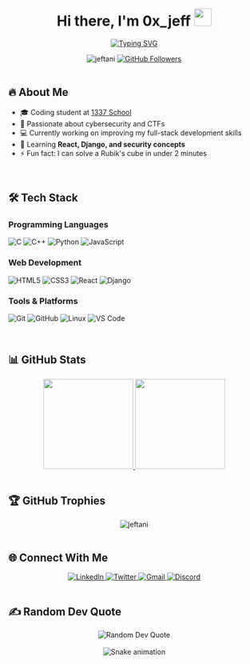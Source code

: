 <h1 align="center">
  <b>Hi there, I'm 0x_jeff</b> 
  <img src="https://media.giphy.com/media/hvRJCLFzcasrR4ia7z/giphy.gif" width="35">
</h1>

<p align="center">
  <a href="https://git.io/typing-svg">
    <img src="https://readme-typing-svg.demolab.com?font=Fira+Code&weight=500&size=22&duration=4000&pause=1000&color=20C20E&center=true&vCenter=true&width=600&lines=Security+Enthusiast+%26+Developer;1337+Coding+Student;CTF+Player;Always+Learning+New+Tech" alt="Typing SVG">
  </a>
</p>

<div align="center">
  <img src="https://komarev.com/ghpvc/?username=jeftani&label=Profile+Views&color=0e75b6&style=flat" alt="jeftani" />
  <a href="https://github.com/jeftani?tab=followers">
    <img src="https://img.shields.io/github/followers/jeftani?label=Followers&style=social" alt="GitHub Followers">
  </a>
</div>

<br>

## 🔥 **About Me**

- 🎓 Coding student at [1337 School](https://1337.ma/)
- 🔐 Passionate about cybersecurity and CTFs
- 💻 Currently working on improving my full-stack development skills
- 🌱 Learning **React, Django, and security concepts**
- ⚡ Fun fact: I can solve a Rubik's cube in under 2 minutes

<br>

## 🛠 **Tech Stack**

### **Programming Languages**
![C](https://img.shields.io/badge/c-%2300599C.svg?style=for-the-badge&logo=c&logoColor=white)
![C++](https://img.shields.io/badge/c++-%2300599C.svg?style=for-the-badge&logo=c%2B%2B&logoColor=white)
![Python](https://img.shields.io/badge/python-3670A0?style=for-the-badge&logo=python&logoColor=ffdd54)
![JavaScript](https://img.shields.io/badge/javascript-%23323330.svg?style=for-the-badge&logo=javascript&logoColor=%23F7DF1E)

### **Web Development**
![HTML5](https://img.shields.io/badge/html5-%23E34F26.svg?style=for-the-badge&logo=html5&logoColor=white)
![CSS3](https://img.shields.io/badge/css3-%231572B6.svg?style=for-the-badge&logo=css3&logoColor=white)
![React](https://img.shields.io/badge/react-%2320232a.svg?style=for-the-badge&logo=react&logoColor=%2361DAFB)
![Django](https://img.shields.io/badge/django-%23092E20.svg?style=for-the-badge&logo=django&logoColor=white)

### **Tools & Platforms**
![Git](https://img.shields.io/badge/git-%23F05033.svg?style=for-the-badge&logo=git&logoColor=white)
![GitHub](https://img.shields.io/badge/github-%23121011.svg?style=for-the-badge&logo=github&logoColor=white)
![Linux](https://img.shields.io/badge/Linux-FCC624?style=for-the-badge&logo=linux&logoColor=black)
![VS Code](https://img.shields.io/badge/VS%20Code-0078d7.svg?style=for-the-badge&logo=visual-studio-code&logoColor=white)

<br>

## 📊 **GitHub Stats**

<div align="center">
  <a href="https://github.com/jeftani">
    <img height="180em" src="https://github-readme-stats.vercel.app/api?username=jeftani&show_icons=true&theme=dark&include_all_commits=true&count_private=true"/>
    <img height="180em" src="https://github-readme-stats.vercel.app/api/top-langs/?username=jeftani&layout=compact&langs_count=8&theme=dark"/>
  </a>
</div>

<br>

## 🏆 **GitHub Trophies**
<div align="center">
  <img src="https://github-profile-trophy.vercel.app/?username=jeftani&theme=onedark&no-frame=true&row=1&column=7" alt="jeftani" />
</div>

<br>

## 🌐 **Connect With Me**

<div align="center">
  <a href="https://linkedin.com/in/ajeftani" target="_blank">
    <img src="https://img.shields.io/badge/LinkedIn-0077B5?style=for-the-badge&logo=linkedin&logoColor=white" alt="LinkedIn"/>
  </a>
  <a href="https://twitter.com/juba_jeff" target="_blank">
    <img src="https://img.shields.io/badge/Twitter-1DA1F2?style=for-the-badge&logo=twitter&logoColor=white" alt="Twitter"/>
  </a>
  <a href="mailto:abdallahjeff92@gmail.com" target="_blank">
    <img src="https://img.shields.io/badge/Gmail-D14836?style=for-the-badge&logo=gmail&logoColor=white" alt="Gmail"/>
  </a>
  <a href="https://discordapp.com/users/yourdiscordid" target="_blank">
    <img src="https://img.shields.io/badge/Discord-7289DA?style=for-the-badge&logo=discord&logoColor=white" alt="Discord"/>
  </a>
</div>

<br>

## ✍️ **Random Dev Quote**
<div align="center">
  <img src="https://quotes-github-readme.vercel.app/api?type=horizontal&theme=dark" alt="Random Dev Quote"/>
</div>

<br>

<div align="center">
  <img src="https://github.com/jeftani/jeftani/blob/output/github-contribution-grid-snake.svg" alt="Snake animation"/>
</div>
